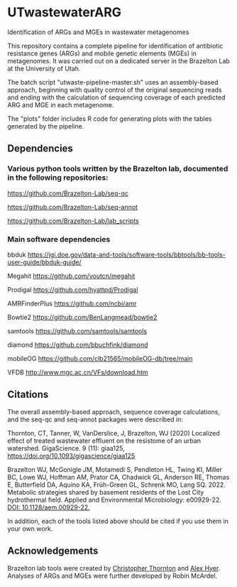 # UTwastewaterARG
Identification of ARGs and MGEs in wastewater metagenomes

This repository contains a complete pipeline for identification of antibiotic resistance genes (ARGs) and mobile genetic elements (MGEs) in metagenomes. It was carried out on a dedicated server in the Brazelton Lab at the University of Utah. 

The batch script "utwaste-pipeline-master.sh" uses an assembly-based approach, beginning with quality control of the original sequencing reads and ending with the calculation of sequencing coverage of each predicted ARG and MGE in each metagenome. 

The "plots" folder includes R code for generating plots with the tables generated by the pipeline.

## Dependencies
### Various python tools written by the Brazelton lab, documented in the following repositories:
https://github.com/Brazelton-Lab/seq-qc

https://github.com/Brazelton-Lab/seq-annot

https://github.com/Brazelton-Lab/lab_scripts

### Main software dependencies
bbduk https://jgi.doe.gov/data-and-tools/software-tools/bbtools/bb-tools-user-guide/bbduk-guide/

Megahit https://github.com/voutcn/megahit

Prodigal https://github.com/hyattpd/Prodigal

AMRFinderPlus https://github.com/ncbi/amr

Bowtie2 https://github.com/BenLangmead/bowtie2

samtools https://github.com/samtools/samtools

diamond https://github.com/bbuchfink/diamond

mobileOG https://github.com/clb21565/mobileOG-db/tree/main

VFDB http://www.mgc.ac.cn/VFs/download.htm


## Citations
The overall assembly-based approach, sequence coverage calculations, and the seq-qc and seq-annot packages were described in:

Thornton, CT, Tanner, W, VanDerslice, J, Brazelton, WJ (2020) Localized effect of treated wastewater effluent on the resistome of an urban watershed. GigaScience. 9 (11): giaa125, https://doi.org/10.1093/gigascience/giaa125

Brazelton WJ, McGonigle JM, Motamedi S, Pendleton HL, Twing KI, Miller BC, Lowe WJ, Hoffman AM, Prator CA, Chadwick GL, Anderson RE, Thomas E, Butterfield DA, Aquino KA, Früh-Green GL, Schrenk MO, Lang SQ. 2022. Metabolic strategies shared by basement residents of the Lost City hydrothermal field. Applied and Environmental Microbiology: e00929-22. [DOI: 10.1128/aem.00929-22.](https://doi.org/10.1128/aem.00929-22)

In addition, each of the tools listed above should be cited if you use them in your own work.

## Acknowledgements
Brazelton lab tools were created by [Christopher Thornton](https://github.com/cnthornton) and [Alex Hyer](https://github.com/TheOneHyer). Analyses of ARGs and MGEs were further developed by Robin McArdel.
